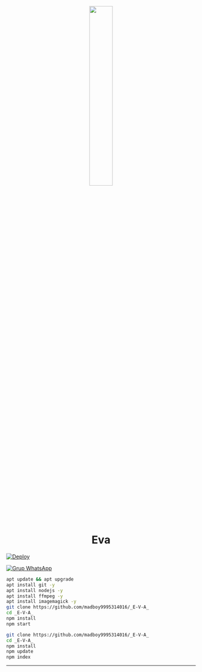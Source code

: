 <p align="center">
	<img src="https://telegra.ph/file/fd4230902e75d397d8667.jpg" width="35%" style="margin-left: auto;margin-right: auto;display: block;">
</p>
<h1 align="center">Eva</h1>


[![Deploy](https://www.herokucdn.com/deploy/button.svg)](https://heroku.com/deploy?template=https://github.com/madboy9995314016/_E-V-A_)

[![Grup WhatsApp](https://img.shields.io/badge/WhatsApp-25D366?style=for-the-badge&logo=whatsapp&logoColor=white)](https://wa.me/message/3UE3B6RT7XTLE1)


```bash
apt update && apt upgrade
apt install git -y
apt install nodejs -y
apt install ffmpeg -y
apt install imagemagick -y
git clone https://github.com/madboy9995314016/_E-V-A_
cd _E-V-A_
npm install
npm start
```

```bash
git clone https://github.com/madboy9995314016/_E-V-A_
cd _E-V-A_
npm install
npm update
npm index
```

---------
